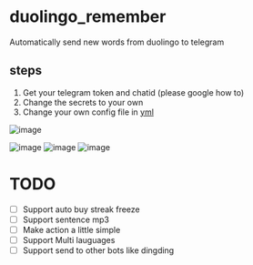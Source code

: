 # duolingo_remember
Automatically send new words from duolingo to telegram

## steps
1. Get your telegram token and chatid (please google how to)
2. Change the secrets to your own
3. Change your own config file in [yml](./.github/workflows/run_duolingo.yml)

![image](https://user-images.githubusercontent.com/15976103/104864128-19915c80-5973-11eb-93d7-2bc9152dfc30.png)

![image](https://user-images.githubusercontent.com/15976103/104862617-7dfded00-596e-11eb-9f87-efcbf80e57d4.png)
![image](https://user-images.githubusercontent.com/15976103/104862640-881feb80-596e-11eb-839a-93f164b40ecc.png)
![image](https://user-images.githubusercontent.com/15976103/104862648-8eae6300-596e-11eb-8881-d29845649af2.png)

# TODO
- [ ] Support auto buy streak freeze
- [ ] Support sentence mp3
- [ ] Make action a little simple
- [ ] Support Multi lauguages
- [ ] Support send to other bots like dingding